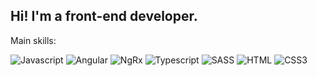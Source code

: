 
## Hi! I'm a front-end developer.  

Main skills: 

![Javascript](https://img.shields.io/badge/-Javascript-090909?style=for-the-bage&logo=javascript 
)
![Angular](https://img.shields.io/badge/-Angular-090909?style=for-the-bage&logo=angular
)
![NgRx](https://img.shields.io/badge/-NgRx-090909?style=for-the-bage&logo=ngrx
)
![Typescript](https://img.shields.io/badge/-Typescript-090909?style=for-the-bage&logo=Typescript
)
![SASS](https://img.shields.io/badge/-Sass-090909?style=for-the-bage&logo=sass
)
![HTML](https://img.shields.io/badge/-HTML-090909?style=for-the-bage&logo=HTML5
)
![CSS3](https://img.shields.io/badge/-css-090909?style=for-the-bage&logo=css3&logoColor=blue
)



